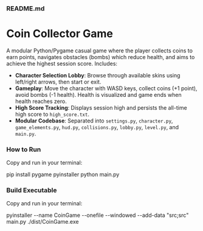 ### README.md
# Coin Collector Game

A modular Python/Pygame casual game where the player collects coins to earn points, navigates obstacles (bombs) which reduce health, and aims to achieve the highest session score. Includes:

- **Character Selection Lobby**: Browse through available skins using left/right arrows, then start or exit.
- **Gameplay**: Move the character with WASD keys, collect coins (+1 point), avoid bombs (-1 health). Health is visualized and game ends when health reaches zero.
- **High Score Tracking**: Displays session high and persists the all-time high score to `high_score.txt`.
- **Modular Codebase**: Separated into `settings.py`, `character.py`, `game_elements.py`, `hud.py`, `collisions.py`, `lobby.py`, `level.py`, and `main.py`.

### How to Run
Copy and run in your terminal: 

pip install pygame pyinstaller
python main.py

### Build Executable
Copy and run in your terminal: 

pyinstaller --name CoinGame --onefile --windowed --add-data "src;src" main.py
./dist/CoinGame.exe

